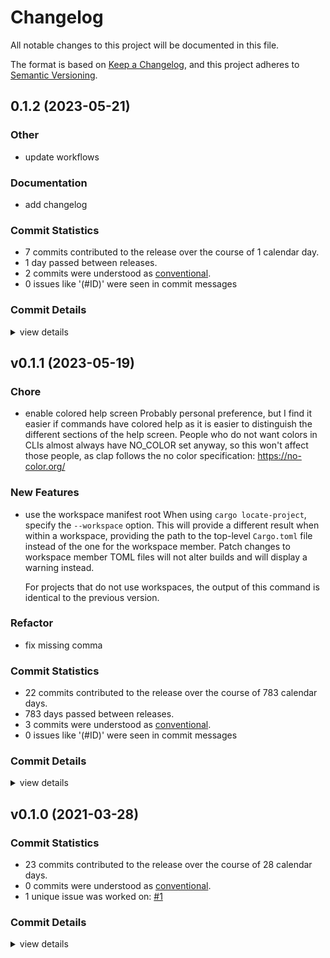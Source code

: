 # Changelog

All notable changes to this project will be documented in this file.

The format is based on [Keep a Changelog](https://keepachangelog.com/en/1.0.0/),
and this project adheres to [Semantic Versioning](https://semver.org/spec/v2.0.0.html).

## 0.1.2 (2023-05-21)

<csr-id-bc2239651306548bc3432e42691e655f54ef6d28/>

### Other

 - <csr-id-bc2239651306548bc3432e42691e655f54ef6d28/> update workflows

### Documentation

 - <csr-id-ec96ba9965cc62331375e85b9dd383320fd0020c/> add changelog

### Commit Statistics

<csr-read-only-do-not-edit/>

 - 7 commits contributed to the release over the course of 1 calendar day.
 - 1 day passed between releases.
 - 2 commits were understood as [conventional](https://www.conventionalcommits.org).
 - 0 issues like '(#ID)' were seen in commit messages

### Commit Details

<csr-read-only-do-not-edit/>

<details><summary>view details</summary>

 * **Uncategorized**
    - Add changelog ([`ec96ba9`](https://github.com/simonsan/rhack/commit/ec96ba9965cc62331375e85b9dd383320fd0020c))
    - Release cargo-rhack v0.1.2 ([`f912275`](https://github.com/simonsan/rhack/commit/f912275f39b9c5262585dc6df544a2a86ab07123))
    - Update Readme ([`25b757e`](https://github.com/simonsan/rhack/commit/25b757e3d4edf0c806668972204489adaee99d5c))
    - Update workflows ([`bc22396`](https://github.com/simonsan/rhack/commit/bc2239651306548bc3432e42691e655f54ef6d28))
    - Update code blocks in Readme ([`26e7ce3`](https://github.com/simonsan/rhack/commit/26e7ce3711310b7dbd1088c3a029ffa0c532b310))
    - Update crates.io badge ([`df08e67`](https://github.com/simonsan/rhack/commit/df08e67955a92272b20a6c44de348a2ad5281693))
    - Update Cargo.lock ([`61d0df2`](https://github.com/simonsan/rhack/commit/61d0df241ee7cdb5dc8e2a1dbb09fe76f952def6))
</details>

## v0.1.1 (2023-05-19)

<csr-id-6f61c97035b4603cb4a023dd35404589d9477c9c/>
<csr-id-a5bfd3c8eae40ad5b39be2eaed4f45ee5c716ccb/>

### Chore

 - <csr-id-6f61c97035b4603cb4a023dd35404589d9477c9c/> enable colored help screen
   Probably personal preference, but I find it easier if commands have 
   colored help as it is easier to distinguish the different sections of 
   the help screen.
   People who do not want colors in CLIs almost always have NO_COLOR
   set anyway, so this won't affect those people, as clap follows the no
   color specification: https://no-color.org/

### New Features

 - <csr-id-2018d48527e2992eef32b856a9755665bc76eafb/> use the workspace manifest root
   When using `cargo locate-project`, specify the `--workspace` option.
   This will provide a different result when within a workspace, providing
   the path to the top-level `Cargo.toml` file instead of the one for the
   workspace member. Patch changes to workspace member TOML files will not
   alter builds and will display a warning instead.
   
   For projects that do not use workspaces, the output of this command is
   identical to the previous version.

### Refactor

 - <csr-id-a5bfd3c8eae40ad5b39be2eaed4f45ee5c716ccb/> fix missing comma

### Commit Statistics

<csr-read-only-do-not-edit/>

 - 22 commits contributed to the release over the course of 783 calendar days.
 - 783 days passed between releases.
 - 3 commits were understood as [conventional](https://www.conventionalcommits.org).
 - 0 issues like '(#ID)' were seen in commit messages

### Commit Details

<csr-read-only-do-not-edit/>

<details><summary>view details</summary>

 * **Uncategorized**
    - Rename to `cargo-rhack` ([`8024228`](https://github.com/simonsan/rhack/commit/802422875be35d996abfe193c4eb2ff9ce61961e))
    - Create cargo subcommand ([`8558474`](https://github.com/simonsan/rhack/commit/8558474e421aebacc5aca78c3c0f613fad82f414))
    - Rename to cargo-rhack for cargo subcommand usage ([`e05a892`](https://github.com/simonsan/rhack/commit/e05a8929eb26c2ca748d4b8dd4d208dc51ff7fa4))
    - Remove dbg! ([`c3c76c0`](https://github.com/simonsan/rhack/commit/c3c76c0d5978defb62a72c0bcb5c403fecfa7f68))
    - Edit test comment ([`61212f0`](https://github.com/simonsan/rhack/commit/61212f0001501df2ed240ce60027b2d41b3d2a8e))
    - Remove unused imports ([`53c69b7`](https://github.com/simonsan/rhack/commit/53c69b7ca200bb72095ab8d0ab0a03cec2603d62))
    - Fix undo ([`8725831`](https://github.com/simonsan/rhack/commit/87258313bb45382611fc2842052079870dd9d88e))
    - Update dependencies and Clippy lint fixes ([`50a86a6`](https://github.com/simonsan/rhack/commit/50a86a6e7b761510ac72d23dcfdaec3c46efb4e6))
    - Merge pull request #8 from asaaki/fix/clap3-beta5 ([`e1bc681`](https://github.com/simonsan/rhack/commit/e1bc681dd91e4cb1164632a8bf768e394b465fec))
    - Fix issues and clippy recommendations ([`695090c`](https://github.com/simonsan/rhack/commit/695090ce8079778cf59de2c6f68715992e4a1642))
    - Update dependency to latest versions ([`a211a21`](https://github.com/simonsan/rhack/commit/a211a21e4738c69d056107181cb6d21b1e13c261))
    - Fix breaking changes of clap v3's beta5 ([`c67a4e7`](https://github.com/simonsan/rhack/commit/c67a4e79f56f7e663125341dac80d87f7f0d29a8))
    - Merge pull request #6 from alexander-jackson/feat/use-workspace-root ([`5381a73`](https://github.com/simonsan/rhack/commit/5381a730c58652642a0e8eaabca9abf21cbb542d))
    - Merge pull request #5 from SirWindfield/patch-1 ([`440cda3`](https://github.com/simonsan/rhack/commit/440cda36a3be867e974e289d38ec15f12832f12d))
    - Fix missing comma ([`a5bfd3c`](https://github.com/simonsan/rhack/commit/a5bfd3c8eae40ad5b39be2eaed4f45ee5c716ccb))
    - Use the workspace manifest root ([`2018d48`](https://github.com/simonsan/rhack/commit/2018d48527e2992eef32b856a9755665bc76eafb))
    - Enable colored help screen ([`6f61c97`](https://github.com/simonsan/rhack/commit/6f61c97035b4603cb4a023dd35404589d9477c9c))
    - Update installation instructions ([`30c6a8f`](https://github.com/simonsan/rhack/commit/30c6a8fac53c83db6a594a29d10dc0209e955a9a))
    - Merge pull request #2 from bradfier/document-aur-package ([`478b027`](https://github.com/simonsan/rhack/commit/478b0279beff8a229899d98349888b6a8a0e6acb))
    - Add an scdoc format Manpage and Makefile ([`96dfb5e`](https://github.com/simonsan/rhack/commit/96dfb5ebe048946b13ad272c155ea94bf486e300))
    - Add mention of AUR package to README ([`d3ef905`](https://github.com/simonsan/rhack/commit/d3ef905df996ac347b1c7eac76942a21d28d5046))
    - Update installation instructions ([`34b2d2d`](https://github.com/simonsan/rhack/commit/34b2d2d41d583241c1f4573c8c3ae7d7adb14fdc))
</details>

## v0.1.0 (2021-03-28)

### Commit Statistics

<csr-read-only-do-not-edit/>

 - 23 commits contributed to the release over the course of 28 calendar days.
 - 0 commits were understood as [conventional](https://www.conventionalcommits.org).
 - 1 unique issue was worked on: [#1](https://github.com/simonsan/rhack/issues/1)

### Commit Details

<csr-read-only-do-not-edit/>

<details><summary>view details</summary>

 * **[#1](https://github.com/simonsan/rhack/issues/1)**
    - Modularize shared operations for both ([`68175b2`](https://github.com/simonsan/rhack/commit/68175b2eb6bccf1ac78c17b73ff482c985fcdd76))
 * **Uncategorized**
    - Rename deb package name ([`7008b8b`](https://github.com/simonsan/rhack/commit/7008b8b4c31c54133c475551272c4f053de6d891))
    - Rename release banaries names ([`47c196d`](https://github.com/simonsan/rhack/commit/47c196d6c83f54bf1d0ea1c039371ebe33fc9d93))
    - Add release workflow ([`a7fca58`](https://github.com/simonsan/rhack/commit/a7fca5839f58dbb28e37aed299c930da7abbe622))
    - Add LICENSE ([`baca452`](https://github.com/simonsan/rhack/commit/baca4526b6c8379b11fb5da5edaa78e2bbfd719a))
    - Init workflows ([`54b32fd`](https://github.com/simonsan/rhack/commit/54b32fd7011b1a43ee9eb6c8d6b0d744ee8b9868))
    - Drop temp crates from the table ([`e9b8114`](https://github.com/simonsan/rhack/commit/e9b8114e6d617734f83f2985fb8dc61b67b0c9c6))
    - Handle failure from serde_json ([`affa96e`](https://github.com/simonsan/rhack/commit/affa96ea874056a24b532e2109b7b559ccd3d243))
    - Add TODO ([`04adc21`](https://github.com/simonsan/rhack/commit/04adc2110c51fcbe1ae3f95915f14e03df78977a))
    - Enable to update patch table ([`17629af`](https://github.com/simonsan/rhack/commit/17629af469cf62ff12aebe5ef60dd2b9d0fcbf63))
    - Make it possible to emit verbose debug ([`7c96423`](https://github.com/simonsan/rhack/commit/7c96423f41d52578748855d1a197ff87d6c7270e))
    - Enable to insert new table to manifest ([`1e967fa`](https://github.com/simonsan/rhack/commit/1e967fa391ce0946c1305c49131208d095195aaf))
    - Update README ([`27921c7`](https://github.com/simonsan/rhack/commit/27921c7572479c54cd1e816baaf82eecc4d12db6))
    - Make it possible to copy directory recursively ([`b4e0ca2`](https://github.com/simonsan/rhack/commit/b4e0ca2e8ac2101c939f94d225732dfcea9c4b48))
    - Update README ([`70a0715`](https://github.com/simonsan/rhack/commit/70a071534898dd4896d9e266ac816f8202660ec5))
    - Use cargo locate-project to detemine the path ([`0c5ec24`](https://github.com/simonsan/rhack/commit/0c5ec24e6901940f27b8be6248536c9d09236343))
    - Enable to determine the path to registry path ([`844a3d2`](https://github.com/simonsan/rhack/commit/844a3d2139143bcbd1e045a56181a76181820559))
    - Update README ([`f5f9b0b`](https://github.com/simonsan/rhack/commit/f5f9b0b331f640fee071c0e207b88897ada8cb1d))
    - Infer the path to home directory ([`7d6ffac`](https://github.com/simonsan/rhack/commit/7d6ffac84320a1ac9007dc84eade0425622c2a20))
    - Enable to copy depencencies ([`d4fe778`](https://github.com/simonsan/rhack/commit/d4fe77821206060ade0b3957ea750a82e226965d))
    - Add sub-commands ([`1b4ea4b`](https://github.com/simonsan/rhack/commit/1b4ea4bb84817f44759270e6bb4d17468a3a265c))
    - Add README ([`026600e`](https://github.com/simonsan/rhack/commit/026600eea9c31479e741e8689ad55c4254fafb77))
    - Init ([`bec3404`](https://github.com/simonsan/rhack/commit/bec3404645724bb6324f0feb2818db49db94461a))
</details>

